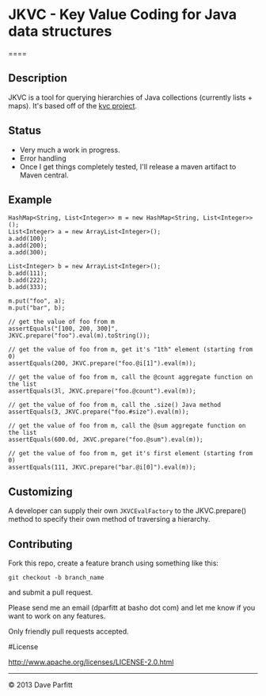 # JKVC - Key Value Coding for Java data structures
====

## Description 

JKVC is a tool for querying hierarchies of Java collections (currently lists + maps). It's based off of the [kvc project](https://github.com/etrepum/kvc).

## Status

- Very much a work in progress. 
- Error handling
- Once I get things completely tested, I'll release a maven artifact to Maven central.



## Example

```
HashMap<String, List<Integer>> m = new HashMap<String, List<Integer>>();
List<Integer> a = new ArrayList<Integer>();
a.add(100);
a.add(200);
a.add(300);

List<Integer> b = new ArrayList<Integer>();
b.add(111);
b.add(222);
b.add(333);

m.put("foo", a);
m.put("bar", b);

// get the value of foo from m
assertEquals("[100, 200, 300]", JKVC.prepare("foo").eval(m).toString());

// get the value of foo from m, get it's "1th" element (starting from 0)
assertEquals(200, JKVC.prepare("foo.@i[1]").eval(m));

// get the value of foo from m, call the @count aggregate function on the list
assertEquals(3l, JKVC.prepare("foo.@count").eval(m));

// get the value of foo from m, call the .size() Java method
assertEquals(3, JKVC.prepare("foo.#size").eval(m));

// get the value of foo from m, call the @sum aggregate function on the list
assertEquals(600.0d, JKVC.prepare("foo.@sum").eval(m));

// get the value of foo from m, get it's first element (starting from 0)
assertEquals(111, JKVC.prepare("bar.@i[0]").eval(m));
```

## Customizing

A developer can supply their own `JKVCEvalFactory` to the JKVC.prepare() method to specify their own method of traversing a hierarchy. 



## Contributing

Fork this repo, create a feature branch using something like this:
	
	git checkout -b branch_name
	
and submit a pull request. 

Please send me an email (dparfitt at basho dot com) and let me know if you want to work on any features.

Only friendly pull requests accepted.

#License

http://www.apache.org/licenses/LICENSE-2.0.html

---

© 2013 Dave Parfitt
